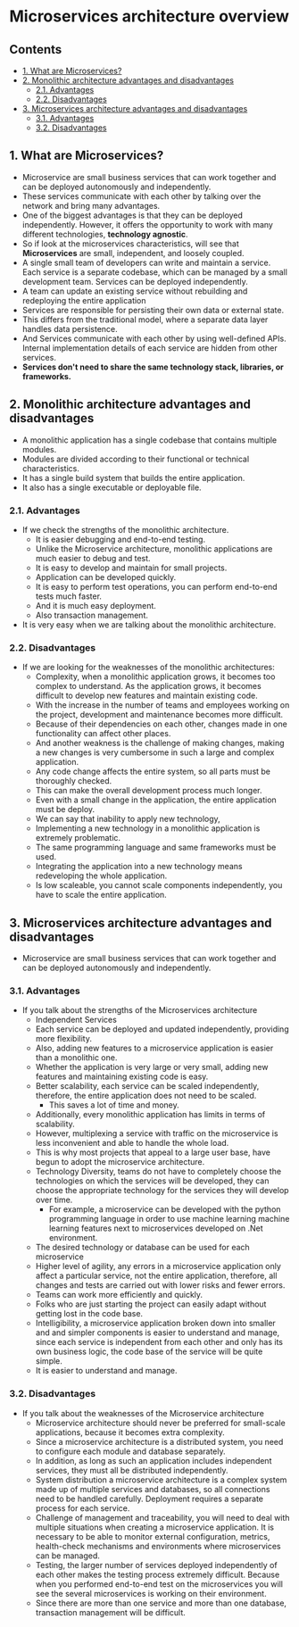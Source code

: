 # Microservices architecture overview <!-- omit in toc -->

## Contents <!-- omit in toc -->

- [1. What are Microservices?](#1-what-are-microservices)
- [2. Monolithic architecture advantages and disadvantages](#2-monolithic-architecture-advantages-and-disadvantages)
  - [2.1. Advantages](#21-advantages)
  - [2.2. Disadvantages](#22-disadvantages)
- [3. Microservices architecture advantages and disadvantages](#3-microservices-architecture-advantages-and-disadvantages)
  - [3.1. Advantages](#31-advantages)
  - [3.2. Disadvantages](#32-disadvantages)

## 1. What are Microservices?

- Microservice are small business services that can work together and can be deployed autonomously and independently.
- These services communicate with each other by talking over the network and bring many advantages.
- One of the biggest advantages is that they can be deployed independently. However, it offers the opportunity to work with many different technologies, **technology agnostic**.
- So if look at the microservices characteristics, will see that **Microservices** are small, independent, and loosely coupled.
- A single small team of developers can write and maintain a service. Each service is a separate codebase, which can be managed by a small development team. Services can be deployed independently.
- A team can update an existing service without rebuilding and redeploying the entire application
- Services are responsible for persisting their own data or external state.
- This differs from the traditional model, where a separate data layer handles data persistence.
- And Services communicate with each other by using well-defined APIs. Internal implementation details of each service are hidden from other services.
- **Services don't need to share the same technology stack, libraries, or frameworks.**

## 2. Monolithic architecture advantages and disadvantages

- A monolithic application has a single codebase that contains multiple modules.
- Modules are divided according to their functional or technical characteristics.
- It has a single build system that builds the entire application.
- It also has a single executable or deployable file.

### 2.1. Advantages

- If we check the strengths of the monolithic architecture.
  - It is easier debugging and end-to-end testing.
  - Unlike the Microservice architecture, monolithic applications are much easier to debug and test.
  - It is easy to develop and maintain for small projects.
  - Application can be developed quickly.
  - It is easy to perform test operations, you can perform end-to-end tests much faster.
  - And it is much easy deployment.
  - Also transaction management.
- It is very easy when we are talking about the monolithic architecture.

### 2.2. Disadvantages

- If we are looking for the weaknesses of the monolithic architectures:
  - Complexity, when a monolithic application grows, it becomes too complex to understand. As the application grows, it becomes difficult to develop new features and maintain existing code.
  - With the increase in the number of teams and employees working on the project, development and maintenance becomes more difficult.
  - Because of their dependencies on each other, changes made in one functionality can affect other places.
  - And another weakness is the challenge of making changes, making a new changes is very cumbersome in such a large and complex application.
  - Any code change affects the entire system, so all parts must be thoroughly checked.
  - This can make the overall development process much longer.
  - Even with a small change in the application, the entire application must be deploy.
  - We can say that inability to apply new technology,
  - Implementing a new technology in a monolithic application is extremely problematic.
  - The same programming language and same frameworks must be used.
  - Integrating the application into a new technology means redeveloping the whole application.
  - Is low scaleable, you cannot scale components independently, you have to scale the entire application.

## 3. Microservices architecture advantages and disadvantages

- Microservice are small business services that can work together and can be deployed autonomously and independently.

### 3.1. Advantages

- If you talk about the strengths of the Microservices architecture
  - Independent Services
  - Each service can be deployed and updated independently, providing more flexibility.
  - Also, adding new features to a microservice application is easier than a monolithic one.
  - Whether the application is very large or very small, adding new features and maintaining existing code is easy.
  - Better scalability, each service can be scaled independently, therefore, the entire application does not need to be scaled.
    - This saves a lot of time and money.
  - Additionally, every monolithic application has limits in terms of scalability.
  - However, multiplexing a service with traffic on the microservice is less inconvenient and able to handle the whole load.
  - This is why most projects that appeal to a large user base, have begun to adopt the microservice architecture.
  - Technology Diversity, teams do not have to completely choose the technologies on which the services will be developed, they can choose the appropriate technology for the services they will develop over time.
    - For example, a microservice can be developed with the python programming language in order to use machine learning machine learning features next to microservices developed on .Net environment.
  - The desired technology or database can be used for each microservice
  - Higher level of agility, any errors in a microservice application only affect a particular service, not the entire application, therefore, all changes and tests are carried out with lower risks and fewer errors.
  - Teams can work more efficiently and quickly.
  - Folks who are just starting the project can easily adapt without getting lost in the code base.
  - Intelligibility, a microservice application broken down into smaller and and simpler components is easier to understand and manage, since each service is independent from each other and only has its own business logic, the code base of the service will be quite simple.
  - It is easier to understand and manage.

### 3.2. Disadvantages

- If you talk about the weaknesses of the Microservice architecture
  - Microservice architecture should never be preferred for small-scale applications, because it becomes extra complexity.
  - Since a microservice architecture is a distributed system, you need to configure each module and database separately.
  - In addition, as long as such an application includes independent services, they must all be distributed independently.
  - System distribution a microservice architecture is a complex system made up of multiple services and databases, so all connections need to be handled carefully. Deployment requires a separate process for each service.
  - Challenge of management and traceability, you will need to deal with multiple situations when creating a microservice application. It is necessary to be able to monitor external configuration, metrics, health-check mechanisms and environments where microservices can be managed.
  - Testing, the larger number of services deployed independently of each other makes the testing process extremely difficult. Because when you performed end-to-end test on the microservices you will see the several microservices is working on their environment.
  - Since there are more than one service and more than one database, transaction management will be difficult.